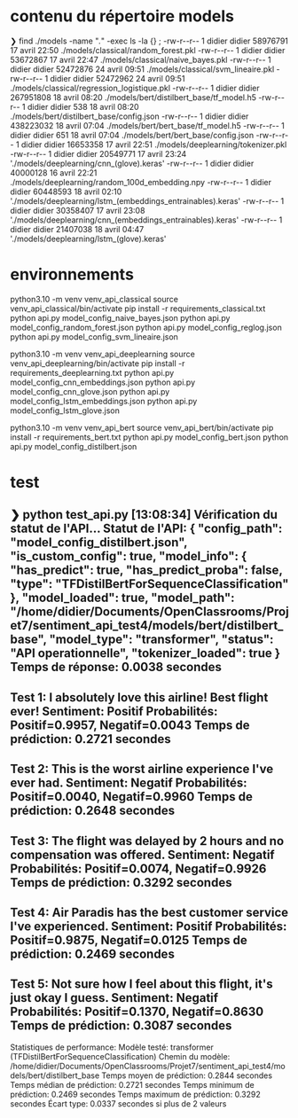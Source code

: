 # contenu du répertoire models

❯ find ./models -name "*.*" -exec ls -la {} \;
-rw-r--r-- 1 didier didier 58976791 17 avril 22:50 ./models/classical/random_forest.pkl
-rw-r--r-- 1 didier didier 53672867 17 avril 22:47 ./models/classical/naive_bayes.pkl
-rw-r--r-- 1 didier didier 52472876 24 avril 09:51 ./models/classical/svm_lineaire.pkl
-rw-r--r-- 1 didier didier 52472962 24 avril 09:51 ./models/classical/regression_logistique.pkl
-rw-r--r-- 1 didier didier 267951808 18 avril 08:20 ./models/bert/distilbert_base/tf_model.h5
-rw-r--r-- 1 didier didier 538 18 avril 08:20 ./models/bert/distilbert_base/config.json
-rw-r--r-- 1 didier didier 438223032 18 avril 07:04 ./models/bert/bert_base/tf_model.h5
-rw-r--r-- 1 didier didier 651 18 avril 07:04 ./models/bert/bert_base/config.json
-rw-r--r-- 1 didier didier 16653358 17 avril 22:51 ./models/deeplearning/tokenizer.pkl
-rw-r--r-- 1 didier didier 20549771 17 avril 23:24 './models/deeplearning/cnn_(glove).keras'
-rw-r--r-- 1 didier didier 40000128 16 avril 22:21 ./models/deeplearning/random_100d_embedding.npy
-rw-r--r-- 1 didier didier 60448593 18 avril 02:10 './models/deeplearning/lstm_(embeddings_entrainables).keras'
-rw-r--r-- 1 didier didier 30358407 17 avril 23:08 './models/deeplearning/cnn_(embeddings_entrainables).keras'
-rw-r--r-- 1 didier didier 21407038 18 avril 04:47 './models/deeplearning/lstm_(glove).keras'

# environnements

python3.10 -m venv venv_api_classical
source venv_api_classical/bin/activate
pip install -r requirements_classical.txt
python api.py model_config_naive_bayes.json
python api.py model_config_random_forest.json
python api.py model_config_reglog.json
python api.py model_config_svm_lineaire.json

python3.10 -m venv venv_api_deeplearning
source venv_api_deeplearning/bin/activate
pip install -r requirements_deeplearning.txt
python api.py model_config_cnn_embeddings.json
python api.py model_config_cnn_glove.json
python api.py model_config_lstm_embeddings.json
python api.py model_config_lstm_glove.json


python3.10 -m venv venv_api_bert
source venv_api_bert/bin/activate
pip install -r requirements_bert.txt
python api.py model_config_bert.json
python api.py model_config_distilbert.json

# test

❯ python test_api.py
[13:08:34] Vérification du statut de l'API...
Statut de l'API:
{
  "config_path": "model_config_distilbert.json",
  "is_custom_config": true,
  "model_info": {
    "has_predict": true,
    "has_predict_proba": false,
    "type": "TFDistilBertForSequenceClassification"
  },
  "model_loaded": true,
  "model_path": "/home/didier/Documents/OpenClassrooms/Projet7/sentiment_api_test4/models/bert/distilbert_base",
  "model_type": "transformer",
  "status": "API operationnelle",
  "tokenizer_loaded": true
}
Temps de réponse: 0.0038 secondes
--------------------------------------------------
Test 1: I absolutely love this airline! Best flight ever!
Sentiment: Positif
Probabilités: Positif=0.9957, Negatif=0.0043
Temps de prédiction: 0.2721 secondes
--------------------------------------------------
Test 2: This is the worst airline experience I've ever had.
Sentiment: Negatif
Probabilités: Positif=0.0040, Negatif=0.9960
Temps de prédiction: 0.2648 secondes
--------------------------------------------------
Test 3: The flight was delayed by 2 hours and no compensation was offered.
Sentiment: Negatif
Probabilités: Positif=0.0074, Negatif=0.9926
Temps de prédiction: 0.3292 secondes
--------------------------------------------------
Test 4: Air Paradis has the best customer service I've experienced.
Sentiment: Positif
Probabilités: Positif=0.9875, Negatif=0.0125
Temps de prédiction: 0.2469 secondes
--------------------------------------------------
Test 5: Not sure how I feel about this flight, it's just okay I guess.
Sentiment: Negatif
Probabilités: Positif=0.1370, Negatif=0.8630
Temps de prédiction: 0.3087 secondes
--------------------------------------------------

Statistiques de performance:
Modèle testé: transformer (TFDistilBertForSequenceClassification)
Chemin du modèle: /home/didier/Documents/OpenClassrooms/Projet7/sentiment_api_test4/models/bert/distilbert_base
Temps moyen de prédiction: 0.2844 secondes
Temps médian de prédiction: 0.2721 secondes
Temps minimum de prédiction: 0.2469 secondes
Temps maximum de prédiction: 0.3292 secondes
Écart type: 0.0337 secondes si plus de 2 valeurs


